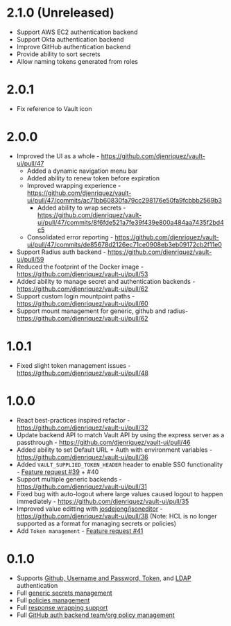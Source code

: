 # 2.1.0 (Unreleased)
- Support AWS EC2 authentication backend
- Support Okta authentication backend
- Improve GitHub authentication backend
- Provide ability to sort secrets
- Allow naming tokens generated from roles

# 2.0.1
- Fix reference to Vault icon

# 2.0.0
- Improved the UI as a whole - https://github.com/djenriquez/vault-ui/pull/47
  - Added a dynamic navigation menu bar
  - Added ability to renew token before expiration
  - Improved wrapping experience - https://github.com/djenriquez/vault-ui/pull/47/commits/ac71bb60830fa79cc298176e50fa9fcbbb2569b3
    - Added ability to wrap secrets - https://github.com/djenriquez/vault-ui/pull/47/commits/8f6fde521a7fe39f439e800a484aa7435f2bd4c5
  - Consolidated error reporting - https://github.com/djenriquez/vault-ui/pull/47/commits/de85678d2126ec71ce0908eb3eb09172cb2f11e0
- Support Radius auth backend - https://github.com/djenriquez/vault-ui/pull/59
- Reduced the footprint of the Docker image - https://github.com/djenriquez/vault-ui/pull/53
- Added ability to manage secret and authentication backends - https://github.com/djenriquez/vault-ui/pull/62
- Support custom login mountpoint paths - https://github.com/djenriquez/vault-ui/pull/60
- Support mount management for generic, github and radius- https://github.com/djenriquez/vault-ui/pull/62

# 1.0.1
- Fixed slight token management issues - https://github.com/djenriquez/vault-ui/pull/48

# 1.0.0
- React best-practices inspired refactor - https://github.com/djenriquez/vault-ui/pull/32
- Update backend API to match Vault API by using the express server as a passthrough - https://github.com/djenriquez/vault-ui/pull/46
- Added ability to set Default URL + Auth with environment variables - https://github.com/djenriquez/vault-ui/pull/36
- Added `VAULT_SUPPLIED_TOKEN_HEADER` header to enable SSO functionality - [Feature request #39](https://github.com/djenriquez/vault-ui/issues/39) + #40 
- Support multiple generic backends - https://github.com/djenriquez/vault-ui/pull/31
- Fixed bug with auto-logout where large values caused logout to happen immediately - https://github.com/djenriquez/vault-ui/pull/35
- Improved value editting with [josdejong/jsoneditor](josdejong/jsoneditor) - https://github.com/djenriquez/vault-ui/pull/38 (Note: HCL is no longer supported as a format for managing secrets or policies)
- Add `Token management` - [Feature request #41](https://github.com/djenriquez/vault-ui/issues/41)

# 0.1.0
- Supports [Github, Username and Password, Token](https://github.com/djenriquez/vault-ui/pull/3), and [LDAP](https://github.com/djenriquez/vault-ui/pull/16) authentication
- Full [generic secrets management](https://github.com/djenriquez/vault-ui/pull/2)
- Full [policies management](https://github.com/djenriquez/vault-ui/pull/4)
- Full [response wrapping support](https://github.com/djenriquez/vault-ui/pull/18)
- Full [GitHub auth backend team/org policy management](https://github.com/djenriquez/vault-ui/pull/13)
